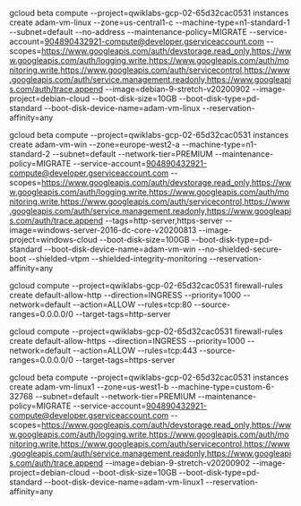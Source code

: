 gcloud beta compute --project=qwiklabs-gcp-02-65d32cac0531 instances create adam-vm-linux --zone=us-central1-c --machine-type=n1-standard-1 --subnet=default --no-address --maintenance-policy=MIGRATE --service-account=904890432921-compute@developer.gserviceaccount.com --scopes=https://www.googleapis.com/auth/devstorage.read_only,https://www.googleapis.com/auth/logging.write,https://www.googleapis.com/auth/monitoring.write,https://www.googleapis.com/auth/servicecontrol,https://www.googleapis.com/auth/service.management.readonly,https://www.googleapis.com/auth/trace.append --image=debian-9-stretch-v20200902 --image-project=debian-cloud --boot-disk-size=10GB --boot-disk-type=pd-standard --boot-disk-device-name=adam-vm-linux --reservation-affinity=any

gcloud beta compute --project=qwiklabs-gcp-02-65d32cac0531 instances create adam-vm-win --zone=europe-west2-a --machine-type=n1-standard-2 --subnet=default --network-tier=PREMIUM --maintenance-policy=MIGRATE --service-account=904890432921-compute@developer.gserviceaccount.com --scopes=https://www.googleapis.com/auth/devstorage.read_only,https://www.googleapis.com/auth/logging.write,https://www.googleapis.com/auth/monitoring.write,https://www.googleapis.com/auth/servicecontrol,https://www.googleapis.com/auth/service.management.readonly,https://www.googleapis.com/auth/trace.append --tags=http-server,https-server --image=windows-server-2016-dc-core-v20200813 --image-project=windows-cloud --boot-disk-size=100GB --boot-disk-type=pd-standard --boot-disk-device-name=adam-vm-win --no-shielded-secure-boot --shielded-vtpm --shielded-integrity-monitoring --reservation-affinity=any

gcloud compute --project=qwiklabs-gcp-02-65d32cac0531 firewall-rules create default-allow-http --direction=INGRESS --priority=1000 --network=default --action=ALLOW --rules=tcp:80 --source-ranges=0.0.0.0/0 --target-tags=http-server

gcloud compute --project=qwiklabs-gcp-02-65d32cac0531 firewall-rules create default-allow-https --direction=INGRESS --priority=1000 --network=default --action=ALLOW --rules=tcp:443 --source-ranges=0.0.0.0/0 --target-tags=https-server

gcloud beta compute --project=qwiklabs-gcp-02-65d32cac0531 instances create adam-vm-linux1 --zone=us-west1-b --machine-type=custom-6-32768 --subnet=default --network-tier=PREMIUM --maintenance-policy=MIGRATE --service-account=904890432921-compute@developer.gserviceaccount.com --scopes=https://www.googleapis.com/auth/devstorage.read_only,https://www.googleapis.com/auth/logging.write,https://www.googleapis.com/auth/monitoring.write,https://www.googleapis.com/auth/servicecontrol,https://www.googleapis.com/auth/service.management.readonly,https://www.googleapis.com/auth/trace.append --image=debian-9-stretch-v20200902 --image-project=debian-cloud --boot-disk-size=10GB --boot-disk-type=pd-standard --boot-disk-device-name=adam-vm-linux1 --reservation-affinity=any

